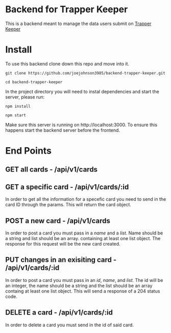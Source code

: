 # Backend for Trapper Keeper

This is a backend meant to manage the data users submit on [Trapper Keeper](https://github.com/joejohnson3985/trapperkeeper)

# Install
To use this backend clone down this repo and move into it.

```git clone https://github.com/joejohnson3985/backend-trapper-keeper.git```

```cd backend-trapper-keeper```

In the project directory you will need to instal dependencies and start the server, please run:

```npm install```

```npm start```

Make sure this server is running on http://localhost:3000. To ensure this happens start the backend server before the frontend.

# End Points

## GET all cards - /api/v1/cards

## GET a specific card - /api/v1/cards/:id
In order to get all the information for a specefic card you need to send in the card ID through the params. This will return the card object.

## POST a new card - /api/v1/cards

In order to post a card you must pass in a *name* and a *list*. Name should be a string and list should be an array. containing at least one list object. The response for this request will be the new card created.
  
## PUT changes in an exisiting card - /api/v1/cards/:id

In order to post a card you must pass in an *id*, *name*, and *list*. The id will be an integer, the name should be a string and the list should be an array containg at least one list object. This will send a response of a 204 status code.
  
## DELETE a card - /api/v1/cards/:id

In order to delete a card you must send in the id of said card.
